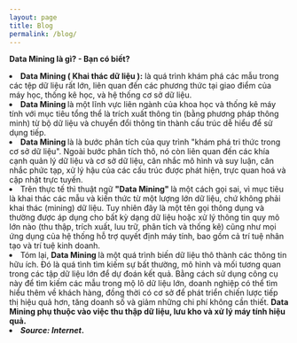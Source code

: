 ```yaml
---
layout: page
title: Blog
permalink: /blog/
---
```


<b>Data Mining là gì? - Bạn có biết?</b>
 
<li><b>Data Mining ( Khai thác dữ liệu ):</b> là quá trình khám phá các mẫu trong các tệp dữ liệu rất lớn, liên quan đến các phương thức tại giao điểm của máy học, thống kê học, và hệ thống cơ sở dữ liệu.
 </li>
<li><b>Data Mining </b> là một lĩnh vực liên ngành của khoa học và thống kê máy tính với mục tiêu tổng thể là trích xuất thông tin (bằng phương pháp thông minh) từ bộ dữ liệu và chuyển đổi thông tin thành cấu trúc dễ hiểu để sử dụng tiếp.
 </li>
<li><b>Data Mining </b>là là bước phân tích của quy trình "khám phá tri thức trong cơ sở dữ liệu". Ngoài bước phân tích thô, nó còn liên quan đến các khía cạnh quản lý dữ liệu và cơ sở dữ liệu, cân nhắc mô hình và suy luận, cân nhắc phức tạp, xử lý hậu của các cấu trúc được phát hiện, trực quan hoá và cập nhật trực tuyến.
 </li>
<li> Trên thực tế thì thuật ngữ <b>"Data Mining" </b> là một cách gọi sai, vì mục tiêu là khai thác các mẫu và kiến thức từ một lượng lớn dữ liệu, chứ không phải khai thác (mining) dữ liệu. Tuy nhiên đây là một tên gọi thông dụng và thường được áp dụng cho bất kỳ dạng dữ liệu hoặc xử lý thông tin quy mô lớn nào (thu thập, trích xuất, luu trữ, phân tích và thống kê) cũng như mọi ứng dụng của hệ thống hỗ trợ quyết định máy tính, bao gồm cả trí tuệ nhân tạo và trí tuệ kinh doanh.
 </li>
<li> Tóm lại, <b>Data Mining </b> là một quá trình biến dữ liệu thô thành các thông tin hữu ích. Đó là quá tình tìm kiếm sự bất thường, mô hình và mối tương quan trong các tập dữ liệu lớn để dự đoán kết quả. Bằng cách sử dụng công cụ này để tìm kiếm các mẫu trong mộ lô dữ liệu lớn, doanh nghiệp có thể tìm hiểu thêm về khách hàng, đồng thời có cơ sở để phát triển chiến lược tiếp thị hiệu quả hơn, tăng doanh số và giảm những chi phí không cần thiết. <b>Data Mining <b> phụ thuộc vào việc thu thập dữ liệu, lưu kho và xử lý máy tính hiệu quả.
 </li>
<li><b><i>Source:</i></b> <i>Internet</i>. 
 </li>